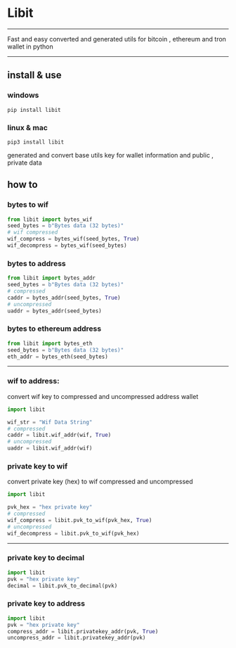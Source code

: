 
# Libit

---

Fast and easy converted and generated utils for bitcoin , ethereum and tron wallet in python

---

## install & use

### windows
```batch
pip install libit
```
### linux & mac
```shell
pip3 install libit
```

generated and convert base utils key for wallet information and public , private data

## how to 

### bytes to wif

```python
from libit import bytes_wif
seed_bytes = b"Bytes data (32 bytes)"
# wif compressed
wif_compress = bytes_wif(seed_bytes, True)
wif_decompress = bytes_wif(seed_bytes)
```
### bytes to address

```python
from libit import bytes_addr
seed_bytes = b"Bytes data (32 bytes)"
# compressed
caddr = bytes_addr(seed_bytes, True)
# uncompressed
uaddr = bytes_addr(seed_bytes)
```

### bytes to ethereum address

```python
from libit import bytes_eth
seed_bytes = b"Bytes data (32 bytes)"
eth_addr = bytes_eth(seed_bytes)
```

---
### wif to address:

convert wif key to compressed and uncompressed address wallet

```python
import libit

wif_str = "Wif Data String"
# compressed
caddr = libit.wif_addr(wif, True)
# uncompressed
uaddr = libit.wif_addr(wif)
```
### private key to wif

convert private key (hex) to wif compressed and uncompressed

```python
import libit

pvk_hex = "hex private key"
# compressed
wif_compress = libit.pvk_to_wif(pvk_hex, True)
# uncompressed
wif_decompress = libit.pvk_to_wif(pvk_hex)
```

---

### private key to decimal

```python
import libit
pvk = "hex private key"
decimal = libit.pvk_to_decimal(pvk)
```
### private key to address

```python
import libit
pvk = "hex private key"
compress_addr = libit.privatekey_addr(pvk, True)
uncompress_addr = libit.privatekey_addr(pvk)
```
